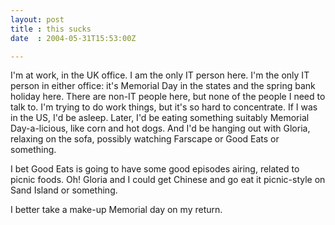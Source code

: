 ```yaml
---
layout: post
title : this sucks
date  : 2004-05-31T15:53:00Z

---
```

I'm at work, in the UK office.  I am the only IT person here.  I'm the only IT person in either office: it's Memorial Day in the states and the spring bank holiday here.  There are non-IT people here, but none of the people I need to talk to.  I'm trying to do work things, but it's so hard to concentrate.  If I was in the US, I'd be asleep.  Later, I'd be eating something suitably Memorial Day-a-licious, like corn and hot dogs.  And I'd be hanging out with Gloria, relaxing on the sofa, possibly watching Farscape or Good Eats or something.

I bet Good Eats is going to have some good episodes airing, related to picnic foods.  Oh!  Gloria and I could get Chinese and go eat it picnic-style on Sand Island or something.

I better take a make-up Memorial day on my return.

